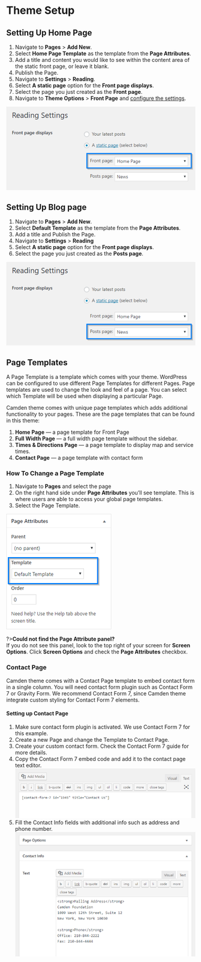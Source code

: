 # Theme Setup

## Setting Up Home Page

1. Navigate to **Pages** > **Add New**.
2. Select **Home Page Template** as the template from the **Page Attributes**.
3. Add a title and content you would like to see within the content area of the static front page, or leave it blank.
4. Publish the Page.
5. Navigate to **Settings** > **Reading**.
6. Select **A static page** option for the **Front page displays**.
7. Select the page you just created as the **Front page**.
8. Navigate to **Theme Options** > **Front Page** and [configure the settings]().

![Reading Setting Front Page](_images/reading-setting-front-page.png)

## Setting Up Blog page

1. Navigate to **Pages** > **Add New**.
2. Select **Default Template** as the template from the **Page Attributes**.
3. Add a title and Publish the Page.
4. Navigate to **Settings** > **Reading**
5. Select **A static page** option for the **Front page displays**.
6. Select the page you just created as the **Posts page**.

![Reading Setting Post Page](_images/reading-setting-posts-page.png)

## Page Templates
A Page Template is a template which comes with your theme. WordPress can be configured to use different Page Templates for different Pages. Page templates are used to change the look and feel of a page. You can select which Template will be used when displaying a particular Page.

Camden theme comes with unique page templates which adds additional functionality to your pages. These are the page templates that can be found in this theme:

1. **Home Page** — a page template for Front Page
2. **Full Width Page** — a full width page template without the sidebar.
3. **Times & Directions Page** — a page template to display map and service times.
4. **Contact Page** — a page template with contact form

### How To Change a Page Template

1. Navigate to **Pages** and select the page
2. On the right hand side under **Page Attributes** you’ll see template. This is where users are able to access your global page templates.
3. Select the Page Template.

![Page Template Dropdown](_images/page-template-dropdown.png)

?>**Could not find the Page Attribute panel?**  
  If you do not see this panel, look to the top right of your screen for **Screen Options**. Click **Screen Options** and check the **Page Attributes** checkbox.
  
### Contact Page
Camden theme comes with a Contact Page template to embed contact form in a single column. You will need contact form plugin such as Contact Form 7 or Gravity Form. We recommend Contact Form 7, since Camden theme integrate custom styling for Contact Form 7 elements.

#### Setting up Contact Page
1. Make sure contact form plugin is activated. We use Contact Form 7 for this example.
2. Create a new Page and change the Template to Contact Page.
3. Create your custom contact form. Check the Contact Form 7 guide for more details.
4. Copy the Contact Form 7 embed code and add it to the contact page text editor.
![Contact Page Embed Code](_images/contact-page-contact-embed-code.png) 
5. Fill the Contact Info fields with additional info such as address and phone number. 
![Contact Page Contact Info](_images/contact-page-contact-info.png)
